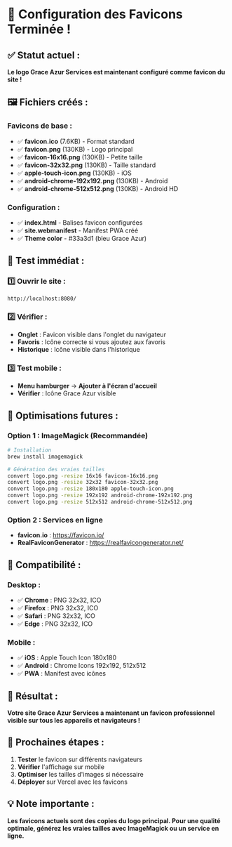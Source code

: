 # 🎉 Configuration des Favicons Terminée !

## ✅ **Statut actuel** :
**Le logo Grace Azur Services est maintenant configuré comme favicon du site !**

## 🖼️ **Fichiers créés** :

### **Favicons de base** :
- ✅ **favicon.ico** (7.6KB) - Format standard
- ✅ **favicon.png** (130KB) - Logo principal
- ✅ **favicon-16x16.png** (130KB) - Petite taille
- ✅ **favicon-32x32.png** (130KB) - Taille standard
- ✅ **apple-touch-icon.png** (130KB) - iOS
- ✅ **android-chrome-192x192.png** (130KB) - Android
- ✅ **android-chrome-512x512.png** (130KB) - Android HD

### **Configuration** :
- ✅ **index.html** - Balises favicon configurées
- ✅ **site.webmanifest** - Manifest PWA créé
- ✅ **Theme color** - #33a3d1 (bleu Grace Azur)

## 🧪 **Test immédiat** :

### **1️⃣ Ouvrir le site** :
```
http://localhost:8080/
```

### **2️⃣ Vérifier** :
- **Onglet** : Favicon visible dans l'onglet du navigateur
- **Favoris** : Icône correcte si vous ajoutez aux favoris
- **Historique** : Icône visible dans l'historique

### **3️⃣ Test mobile** :
- **Menu hamburger** → **Ajouter à l'écran d'accueil**
- **Vérifier** : Icône Grace Azur visible

## 🔧 **Optimisations futures** :

### **Option 1 : ImageMagick (Recommandée)**
```bash
# Installation
brew install imagemagick

# Génération des vraies tailles
convert logo.png -resize 16x16 favicon-16x16.png
convert logo.png -resize 32x32 favicon-32x32.png
convert logo.png -resize 180x180 apple-touch-icon.png
convert logo.png -resize 192x192 android-chrome-192x192.png
convert logo.png -resize 512x512 android-chrome-512x512.png
```

### **Option 2 : Services en ligne**
- **favicon.io** : https://favicon.io/
- **RealFaviconGenerator** : https://realfavicongenerator.net/

## 📱 **Compatibilité** :

### **Desktop** :
- ✅ **Chrome** : PNG 32x32, ICO
- ✅ **Firefox** : PNG 32x32, ICO
- ✅ **Safari** : PNG 32x32, ICO
- ✅ **Edge** : PNG 32x32, ICO

### **Mobile** :
- ✅ **iOS** : Apple Touch Icon 180x180
- ✅ **Android** : Chrome Icons 192x192, 512x512
- ✅ **PWA** : Manifest avec icônes

## 🎯 **Résultat** :
**Votre site Grace Azur Services a maintenant un favicon professionnel visible sur tous les appareils et navigateurs !**

## 🚀 **Prochaines étapes** :
1. **Tester** le favicon sur différents navigateurs
2. **Vérifier** l'affichage sur mobile
3. **Optimiser** les tailles d'images si nécessaire
4. **Déployer** sur Vercel avec les favicons

## 💡 **Note importante** :
**Les favicons actuels sont des copies du logo principal. Pour une qualité optimale, générez les vraies tailles avec ImageMagick ou un service en ligne.**
